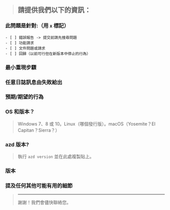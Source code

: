 ﻿<!--
如果未通過以下模板提供足夠的資訊，問題可能會在未經進一步考慮或調查的情況下被關閉
-->

> 請提供我們以下的資訊：
> ---------------------------------------------------------------

### 此問題是針對:（用 `x` 標記）

```
- [ ] 錯誤報告 -> 提交前請先搜尋問題
- [ ] 功能請求
- [ ] 文件問題或請求
- [ ] 回歸（以前可行但在新版本中停止的行為）
```

### 最小重現步驟

>

### 任意日誌訊息由失敗給出

>

### 預期/期望的行為

>

### OS 和版本？

> Windows 7、8 或 10。Linux（哪個發行版）。macOS（Yosemite？El Capitan？Sierra？）

### azd 版本?

> 執行 `azd version` 並在此處複製貼上。

### 版本

>

### 提及任何其他可能有用的細節

> ---------------------------------------------------------------
> 謝謝！我們會儘快聯絡您。

